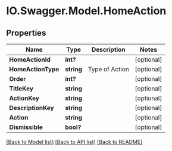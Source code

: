 # IO.Swagger.Model.HomeAction
## Properties

Name | Type | Description | Notes
------------ | ------------- | ------------- | -------------
**HomeActionId** | **int?** |  | [optional] 
**HomeActionType** | **string** | Type of Action | [optional] 
**Order** | **int?** |  | [optional] 
**TitleKey** | **string** |  | [optional] 
**ActionKey** | **string** |  | [optional] 
**DescriptionKey** | **string** |  | [optional] 
**Action** | **string** |  | [optional] 
**Dismissible** | **bool?** |  | [optional] 

[[Back to Model list]](../README.md#documentation-for-models) [[Back to API list]](../README.md#documentation-for-api-endpoints) [[Back to README]](../README.md)

